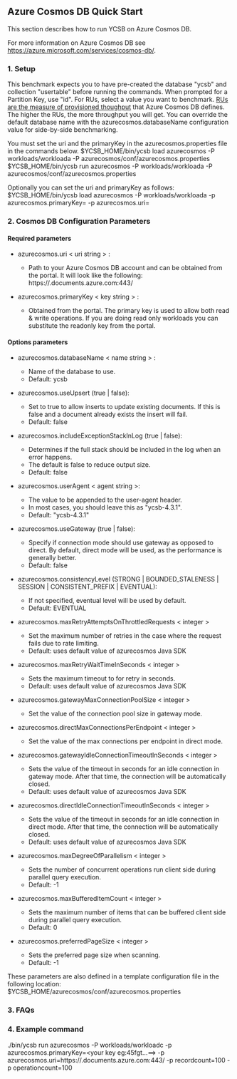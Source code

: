 <!--
Copyright (c) 2018 YCSB contributors.
All rights reserved.

Licensed under the Apache License, Version 2.0 (the "License"); you
may not use this file except in compliance with the License. You
may obtain a copy of the License at

http://www.apache.org/licenses/LICENSE-2.0

Unless required by applicable law or agreed to in writing, software
distributed under the License is distributed on an "AS IS" BASIS,
WITHOUT WARRANTIES OR CONDITIONS OF ANY KIND, either express or
implied. See the License for the specific language governing
permissions and limitations under the License. See accompanying
LICENSE file.
-->

## Azure Cosmos DB Quick Start

This section describes how to run YCSB on Azure Cosmos DB. 

For more information on Azure Cosmos DB see 
https://azure.microsoft.com/services/cosmos-db/.

### 1. Setup
This benchmark expects you to have pre-created the database "ycsb" and
collection "usertable" before running the commands. When
prompted for a Partition Key, use "id". For RUs, select a value you
want to benchmark.  [RUs are the measure of provisioned thoughput](https://docs.microsoft.com/azure/cosmos-db/request-units)
that Azure Cosmos DB defines. The higher the RUs, the more throughput you will
get. You can override the default database name with the 
azurecosmos.databaseName configuration value for side-by-side
benchmarking.

You must set the uri and the primaryKey in the azurecosmos.properties file in the commands below.
    $YCSB_HOME/bin/ycsb load azurecosmos -P workloads/workloada -P azurecosmos/conf/azurecosmos.properties
    $YCSB_HOME/bin/ycsb run azurecosmos -P workloads/workloada -P azurecosmos/conf/azurecosmos.properties

Optionally you can set the uri and primaryKey as follows:
    $YCSB_HOME/bin/ycsb load azurecosmos -P workloads/workloada -p azurecosmos.primaryKey=<key from the portal> -p azurecosmos.uri=<uri from the portal>

### 2. Cosmos DB Configuration Parameters

#### Required parameters

- azurecosmos.uri < uri string > :
    - Path to your Azure Cosmos DB account and can be obtained from the portal. It will look like the following:  https://<your account name>.documents.azure.com:443/

- azurecosmos.primaryKey < key string > :
    - Obtained from the portal.  The
	  primary key is used to allow both read & write operations.  If you are
	  doing read only workloads you can substitute the readonly key from the
	  portal.

#### Options parameters

- azurecosmos.databaseName < name string > :
    - Name of the database to use.
    - Default: ycsb

- azurecosmos.useUpsert (true | false):
	- Set to true to allow inserts to update existing documents.  If this is 
	  false and a document already exists the insert will fail.
    - Default: false

- azurecosmos.includeExceptionStackInLog (true | false):
	- Determines if the full stack should be included in the log when an error happens.
	- The default is false to reduce output size.
    - Default: false

- azurecosmos.userAgent < agent string >:
	- The value to be appended to the user-agent header.
	- In most cases, you should leave this as "ycsb-4.3.1".
    - Default: "ycsb-4.3.1"

- azurecosmos.useGateway (true | false):
	- Specify if connection mode should use gateway as opposed to direct. By default, direct mode will be used, as the performance is generally better.
    - Default: false

- azurecosmos.consistencyLevel (STRONG | BOUNDED_STALENESS | SESSION | CONSISTENT_PREFIX | EVENTUAL):
	- If not specified, eventual level will be used by default. 
	- Default: EVENTUAL

- azurecosmos.maxRetryAttemptsOnThrottledRequests < integer >
    - Set the maximum number of retries in the case where the request fails due to rate limiting.
    - Default: uses default value of azurecosmos Java SDK

- azurecosmos.maxRetryWaitTimeInSeconds < integer >
    - Sets the maximum timeout to for retry in seconds.
    - Default: uses default value of azurecosmos Java SDK
	
- azurecosmos.gatewayMaxConnectionPoolSize < integer >
   - Set the value of the connection pool size in gateway mode.
   
- azurecosmos.directMaxConnectionsPerEndpoint < integer >
   - Set the value of the max connections per endpoint in direct mode.

- azurecosmos.gatewayIdleConnectionTimeoutInSeconds < integer >
   - Sets the value of the timeout in seconds for an idle connection in gateway mode. After that time, the connection will be automatically closed.
   - Default: uses default value of azurecosmos Java SDK

- azurecosmos.directIdleConnectionTimeoutInSeconds < integer >
   - Sets the value of the timeout in seconds for an idle connection in direct mode. After that time, the connection will be automatically closed.
   - Default: uses default value of azurecosmos Java SDK


- azurecosmos.maxDegreeOfParallelism < integer >
    - Sets the number of concurrent operations run client side during parallel query execution.
    - Default: -1
	
- azurecosmos.maxBufferedItemCount < integer >
    - Sets the maximum number of items that can be buffered client side during parallel query execution.
    - Default: 0
	
- azurecosmos.preferredPageSize < integer >
    - Sets the preferred page size when scanning.
    - Default: -1


These parameters are also defined in a template configuration file in the
following location:
  $YCSB_HOME/azurecosmos/conf/azurecosmos.properties

### 3. FAQs

### 4. Example command
./bin/ycsb run azurecosmos -P workloads/workloadc -p azurecosmos.primaryKey=<your key eg:45fgt...==> -p azurecosmos.uri=https://<your account>.documents.azure.com:443/ -p recordcount=100 -p operationcount=100
